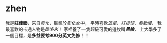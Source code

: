 # zhen
我是**莊佳臻**，來自*彰化*，畢業於*彰化女中*，
平時喜歡*追星、打排球、看動漫、*
我最喜歡的卡通人物是*酷洛米*！
家裡養了一隻超級可愛的邊牧叫***黑輪***，
上大學多了一個目標，是**多益要考900分英文免修！！**
